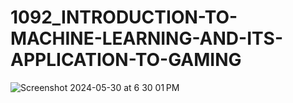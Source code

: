 # 1092_INTRODUCTION-TO-MACHINE-LEARNING-AND-ITS-APPLICATION-TO-GAMING  
![Screenshot 2024-05-30 at 6 30 01 PM](https://github.com/Liuian/1092_INTRODUCTION-TO-MACHINE-LEARNING-AND-ITS-APPLICATION-TO-GAMING/assets/70461575/7935ced9-38dd-4658-8143-9524f8420907)
